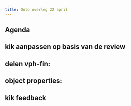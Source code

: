 ```yaml
---
title: Onto overleg 22 april
---
```


## Agenda
## kik aanpassen op basis van de review
## delen vph-fin:
## object properties:
## kik feedback
